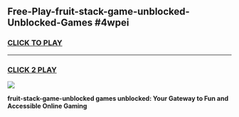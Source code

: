 
## Free-Play-fruit-stack-game-unblocked-Unblocked-Games #4wpei
<h3>
<a href="https://news.freeplayer.one?title=fruit-stack-game-unblocked&ref=8M">CLICK TO PLAY</a></h3>
<hr>

<h3>
<a href="https://news.freeplayer.one?title=fruit-stack-game-unblocked&ref=8M">CLICK 2 PLAY</a>
  
</h3>

<a href="https://news.freeplayer.one?title=fruit-stack-game-unblocked&ref=8M"><img src="https://clearcache.store/games.png"></a>


**fruit-stack-game-unblocked games unblocked: Your Gateway to Fun and Accessible Online Gaming**
